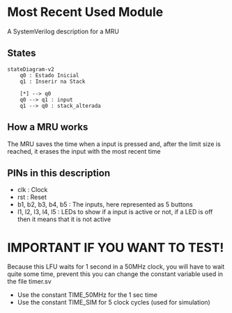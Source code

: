 # Most Recent Used Module

A SystemVerilog description for a MRU

## States

```mermaid
stateDiagram-v2
	q0 : Estado Inicial
	q1 : Inserir na Stack

	[*] --> q0
	q0 --> q1 : input
	q1 --> q0 : stack_alterada
```

## How a MRU works

The MRU saves the time when a input is pressed and, after the limit size is reached, it erases the input with the most recent time

## PINs in this description

- clk : Clock
- rst : Reset
- b1, b2, b3, b4, b5 : The inputs, here represented as 5 buttons
- l1, l2, l3, l4, l5 : LEDs to show if a input is active or not, if a LED is off then it means that it is not active

# IMPORTANT IF YOU WANT TO TEST!

Because this LFU waits for 1 second in a 50MHz clock, you will have to wait quite some time, prevent this you can change the constant variable used in the file timer.sv

- Use the constant TIME_50MHz for the 1 sec time
- Use the constant TIME_SIM for 5 clock cycles (used for simulation)

